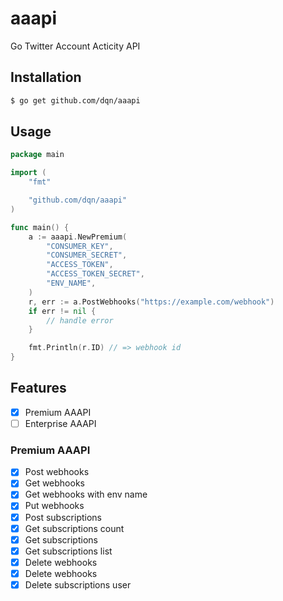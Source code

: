# aaapi

Go Twitter Account Acticity API

## Installation

```bash
$ go get github.com/dqn/aaapi
```

## Usage

```go
package main

import (
	"fmt"

	"github.com/dqn/aaapi"
)

func main() {
	a := aaapi.NewPremium(
		"CONSUMER_KEY",
		"CONSUMER_SECRET",
		"ACCESS_TOKEN",
		"ACCESS_TOKEN_SECRET",
		"ENV_NAME",
	)
	r, err := a.PostWebhooks("https://example.com/webhook")
	if err != nil {
		// handle error
	}

	fmt.Println(r.ID) // => webhook id
}
```

## Features

- [x] Premium AAAPI
- [ ] Enterprise AAAPI

### Premium AAAPI

- [x] Post webhooks
- [x] Get webhooks
- [x] Get webhooks with env name
- [x] Put webhooks
- [x] Post subscriptions
- [x] Get subscriptions count
- [x] Get subscriptions
- [x] Get subscriptions list
- [x] Delete webhooks
- [x] Delete webhooks
- [x] Delete subscriptions user
